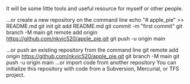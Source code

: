 It will be some little tools and useful resource for myself or other people.

…or create a new repository on the command line
echo "# apple_pie" >> README.md
git init
git add README.md
git commit -m "first commit"
git branch -M main
git remote add origin https://github.com/nkvic520/apple_pie.git
git push -u origin main

…or push an existing repository from the command line
git remote add origin https://github.com/nkvic520/apple_pie.git
git branch -M main
git push -u origin main
…or import code from another repository
You can initialize this repository with code from a Subversion, Mercurial, or TFS project.

